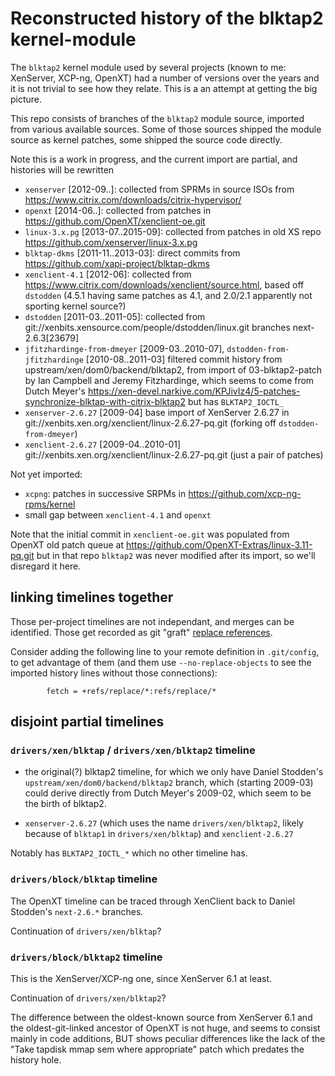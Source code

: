 # Reconstructed history of the blktap2 kernel-module

The `blktap2` kernel module used by several projects (known to me:
XenServer, XCP-ng, OpenXT) had a number of versions over the years and
it is not trivial to see how they relate.  This is a an attempt at
getting the big picture.

This repo consists of branches of the `blktap2` module source,
imported from various available sources.  Some of those sources
shipped the module source as kernel patches, some shipped the source
code directly.

Note this is a work in progress, and the current import are partial,
and histories will be rewritten

* `xenserver` [2012-09..]: collected from SPRMs in source ISOs from
  https://www.citrix.com/downloads/citrix-hypervisor/
* `openxt` [2014-06..]: collected from patches in
  https://github.com/OpenXT/xenclient-oe.git
* `linux-3.x.pg` [2013-07..2015-09]: collected from patches in old XS repo
  https://github.com/xenserver/linux-3.x.pg
* `blktap-dkms` [2011-11..2013-03]: direct commits from
  https://github.com/xapi-project/blktap-dkms
* `xenclient-4.1` [2012-06]: collected from
  https://www.citrix.com/downloads/xenclient/source.html, based off
  `dstodden` (4.5.1 having same patches as 4.1, and 2.0/2.1 apparently
  not sporting kernel source?)
* `dstodden` [2011-03..2011-05]: collected from
  git://xenbits.xensource.com/people/dstodden/linux.git branches
  next-2.6.3[23679]
* `jfitzhardinge-from-dmeyer` [2009-03..2010-07],
  `dstodden-from-jfitzhardinge` [2010-08..2011-03] filtered commit
  history from upstream/xen/dom0/backend/blktap2, from import of
  03-blktap2-patch by Ian Campbell and Jeremy Fitzhardinge, which
  seems to come from Dutch Meyer's
  https://xen-devel.narkive.com/KPJivIz4/5-patches-synchronize-blktap-with-citrix-blktap2
  but has `BLKTAP2_IOCTL_`
* `xenserver-2.6.27` [2009-04] base import of XenServer 2.6.27 in
  git://xenbits.xen.org/xenclient/linux-2.6.27-pq.git (forking
  off `dstodden-from-dmeyer`)
*  `xenclient-2.6.27` [2009-04..2010-01]
   git://xenbits.xen.org/xenclient/linux-2.6.27-pq.git (just a pair of
   patches)

Not yet imported:
* `xcpng`: patches in successive SRPMs in
  https://github.com/xcp-ng-rpms/kernel
* small gap between `xenclient-4.1` and `openxt`

Note that the initial commit in `xenclient-oe.git` was populated from
OpenXT old patch queue at
https://github.com/OpenXT-Extras/linux-3.11-pq.git but in that repo
`blktap2` was never modified after its import, so we'll disregard it
here.

## linking timelines together

Those per-project timelines are not independant, and merges can be
identified.  Those get recorded as git "graft" [replace
references](https://git-scm.com/docs/git-replace).

Consider adding the following line to your remote definition in
`.git/config`, to get advantage of them (and them use
`--no-replace-objects` to see the imported history lines without those
connections):

```
        fetch = +refs/replace/*:refs/replace/*
```

## disjoint partial timelines

### `drivers/xen/blktap` / `drivers/xen/blktap2` timeline

* the original(?) blktap2 timeline, for which we only have Daniel
Stodden's `upstream/xen/dom0/backend/blktap2` branch, which (starting
2009-03) could derive directly from Dutch Meyer's 2009-02, which seem
to be the birth of blktap2.

* `xenserver-2.6.27` (which uses the name `drivers/xen/blktap2`,
  likely because of `blktap1` in `drivers/xen/blktap`) and
  `xenclient-2.6.27`

Notably has `BLKTAP2_IOCTL_*` which no other timeline has.

### `drivers/block/blktap` timeline

The OpenXT timeline can be traced through XenClient back to Daniel
Stodden's `next-2.6.*` branches.

Continuation of `drivers/xen/blktap`?

### `drivers/block/blktap2` timeline

This is the XenServer/XCP-ng one, since XenServer 6.1 at least.

Continuation of `drivers/xen/blktap2`?

The difference between the oldest-known source from XenServer 6.1 and
the oldest-git-linked ancestor of OpenXT is not huge, and seems to
consist mainly in code additions, BUT shows peculiar differences like
the lack of the "Take tapdisk mmap sem where appropriate" patch which
predates the history hole.
